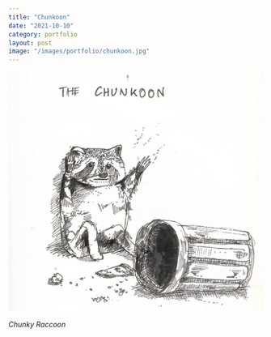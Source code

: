 ```yaml
---
title: "Chunkoon"
date: "2021-10-10"
category: portfolio
layout: post
image: "/images/portfolio/chunkoon.jpg"
---
```


<p align="center">
<span class="image fit"><img src='/images/portfolio/chunkoon.jpg' alt="Chunkoon"/></span>
</p>

*Chunky Raccoon*
